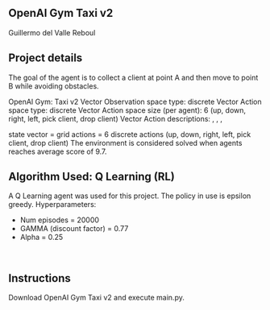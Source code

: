 ## OpenAI Gym Taxi v2

Guillermo del Valle Reboul

## Project details

The goal of the agent is to collect a client at point A and then move to point B while avoiding obstacles.

OpenAI Gym: Taxi v2
Vector Observation space type: discrete
Vector Action space type: discrete
Vector Action space size (per agent): 6 (up, down, right, left, pick client, drop client)
Vector Action descriptions: , , ,


state vector = grid
actions = 6 discrete actions (up, down, right, left, pick client, drop client)
The environment is considered solved when agents reaches average score of 9.7.

## Algorithm Used: Q Learning (RL)

A Q Learning agent was used for this project. The policy in use is epsilon greedy.
Hyperparameters:
* Num episodes = 20000
* GAMMA (discount factor) = 0.77
* Alpha = 0.25

</br>

## Instructions

Download OpenAI Gym Taxi v2 and execute main.py.

